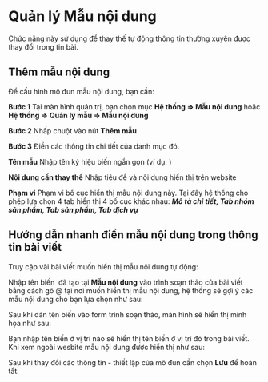 # Quản lý Mẫu nội dung

Chức năng này sử dụng để thay thế tự động thông tin thường xuyên được thay đổi trong tin bài.

## Thêm mẫu nội dung

Để cấu hình mô đun mẫu nội dung, bạn cần:

**Bước 1** Tại màn hình quản trị, bạn chọn mục **Hệ thống => Mẫu nội dung** hoặc **Hệ thống => Quản lý mẫu => Mẫu nội dung**

**Bước 2** Nhấp chuột vào nút **Thêm mẫu**

**Bước 3** Điền các thông tin chi tiết của danh mục đó.

**Tên mẫu** Nhập tên ký hiệu biến ngắn gọn (ví dụ: )

**Nội dung cần thay thế** Nhập tiêu đề và nội dung hiển thị trên website

**Phạm vi** Phạm vi bố cục hiển thị mẫu nội dung này. Tại đây hệ thống cho phép lựa chọn 4 tab hiển thị 4 bố cục khác nhau: _**Mô tả chi tiết, Tab nhóm sản phẩm, Tab sản phẩm, Tab dịch vụ**_

## Hướng dẫn nhanh điền mẫu nội dung trong thông tin bài viết

Truy cập vài bài viết muốn hiển thị mẫu nội dung tự động:

Nhập tên biến  đã tạo tại **Mẫu nội dung** vào trình soạn thảo của bài viết bằng cách gõ @ tại nơi muốn hiển thị mẫu nội dung, hệ thống sẽ gợi ý các mẫu nội dung cho bạn lựa chọn như sau:

Sau khi dán tên biến vào form trình soạn thảo, màn hình sẽ hiển thị minh họa như sau:

Bạn nhập tên biến ở vị trí nào sẽ hiển thị tên biến ở vị trí đó trong bài viết. Khi xem ngoài wesbite mẫu nội dung được hiển thị như sau:

Sau khi thay đổi các thông tin - thiết lập của mô đun cần chọn **Lưu** để hoàn tất.